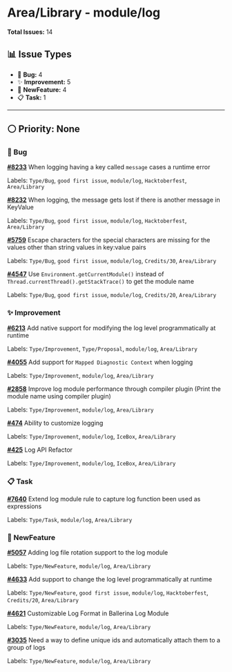 # Area/Library - module/log

**Total Issues:** 14

## 📊 Issue Types

- 🐛 **Bug:** 4
- ✨ **Improvement:** 5
- 🚀 **NewFeature:** 4
- 📋 **Task:** 1

---

## ⚪ Priority: None

### 🐛 Bug

**[#8233](https://github.com/ballerina-platform/ballerina-library/issues/8233)** When logging having a key called `message` cases a runtime error

Labels: `Type/Bug`, `good first issue`, `module/log`, `Hacktoberfest`, `Area/Library`

**[#8232](https://github.com/ballerina-platform/ballerina-library/issues/8232)** When logging, the message gets lost if there is another message in KeyValue

Labels: `Type/Bug`, `good first issue`, `module/log`, `Hacktoberfest`, `Area/Library`

**[#5759](https://github.com/ballerina-platform/ballerina-library/issues/5759)** Escape characters for the special characters are missing for the values other than string values in key:value pairs

Labels: `Type/Bug`, `good first issue`, `module/log`, `Credits/30`, `Area/Library`

**[#4547](https://github.com/ballerina-platform/ballerina-library/issues/4547)** Use `Environment.getCurrentModule()` instead of `Thread.currentThread().getStackTrace()` to get the module name

Labels: `Type/Bug`, `good first issue`, `module/log`, `Credits/20`, `Area/Library`

### ✨ Improvement

**[#6213](https://github.com/ballerina-platform/ballerina-library/issues/6213)** Add native support for modifying the log level programmatically at runtime

Labels: `Type/Improvement`, `Type/Proposal`, `module/log`, `Area/Library`

**[#4055](https://github.com/ballerina-platform/ballerina-library/issues/4055)** Add support for `Mapped Diagnostic Context` when logging

Labels: `Type/Improvement`, `module/log`, `Area/Library`

**[#2858](https://github.com/ballerina-platform/ballerina-library/issues/2858)** Improve log module performance through compiler plugin (Print the module name using compiler plugin)

Labels: `Type/Improvement`, `module/log`, `Area/Library`

**[#474](https://github.com/ballerina-platform/ballerina-library/issues/474)** Ability to customize logging

Labels: `Type/Improvement`, `module/log`, `IceBox`, `Area/Library`

**[#425](https://github.com/ballerina-platform/ballerina-library/issues/425)** Log API Refactor

Labels: `Type/Improvement`, `module/log`, `IceBox`, `Area/Library`

### 📋 Task

**[#7640](https://github.com/ballerina-platform/ballerina-library/issues/7640)** Extend log module rule to capture log function been used as expressions

Labels: `Type/Task`, `module/log`, `Area/Library`

### 🚀 NewFeature

**[#5057](https://github.com/ballerina-platform/ballerina-library/issues/5057)** Adding log file rotation support to the log module

Labels: `Type/NewFeature`, `module/log`, `Area/Library`

**[#4633](https://github.com/ballerina-platform/ballerina-library/issues/4633)** Add support to change the log level programmatically at runtime

Labels: `Type/NewFeature`, `good first issue`, `module/log`, `Hacktoberfest`, `Credits/20`, `Area/Library`

**[#4621](https://github.com/ballerina-platform/ballerina-library/issues/4621)** Customizable Log Format in Ballerina Log Module

Labels: `Type/NewFeature`, `module/log`, `Area/Library`

**[#3035](https://github.com/ballerina-platform/ballerina-library/issues/3035)** Need a way to define unique ids and automatically attach them to a group of logs

Labels: `Type/NewFeature`, `module/log`, `Area/Library`


